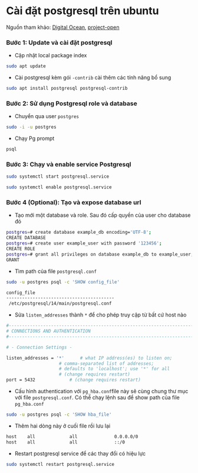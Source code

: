 # Cài đặt postgresql trên ubuntu

Nguồn tham khảo: [Digital Ocean](https://www.digitalocean.com/community/tutorials/how-to-install-postgresql-on-ubuntu-22-04-quickstart), [project-open](https://www.project-open.com/en/howto-postgresql-port-secure-remote-access)

### Bước 1: Update và cài đặt postgresql

- Cập nhật local package index

```bash
sudo apt update
```

- Cài postgresql kèm gói `-contrib` cài thêm các tính năng bổ sung

```bash
sudo apt install postgresql postgresql-contrib
```

### Bước 2: Sử dụng Postgresql role và database

- Chuyển qua user `postgres`

```bash
sudo -i -u postgres
```

- Chạy Pg prompt

```bash
psql
```

### Bước 3: Chạy và enable service Postgresql

```bash
sudo systemctl start postgresql.service
```

```bash
sudo systemctl enable postgresql.service
```

### Bước 4 (Optional): Tạo và expose database url

- Tạo mới một database và role. Sau đó cấp quyền của user cho database đó

```bash
postgres=# create database example_db encoding='UTF-8';
CREATE DATABASE
postgres=# create user example_user with password '123456';
CREATE ROLE
postgres=# grant all privileges on database example_db to example_user;
GRANT
```

- Tìm path của file `postgresql.conf`

```bash
sudo -u postgres psql -c 'SHOW config_file'
```

```bash
config_file
-----------------------------------------
 /etc/postgresql/14/main/postgresql.conf
```

- Sửa `listen_addresses` thành `*` để cho phép truy cập từ bất cứ host nào

```bash
#------------------------------------------------------------------------------
# CONNECTIONS AND AUTHENTICATION
#------------------------------------------------------------------------------

# - Connection Settings -

listen_addresses = '*'		# what IP address(es) to listen on;
					# comma-separated list of addresses;
					# defaults to 'localhost'; use '*' for all
					# (change requires restart)
port = 5432				# (change requires restart)
```

- Cấu hình authentication với `pg_hba.conf`file này sẽ cùng chung thư mục với file `postgresql.conf`. Có thể chạy lệnh sau để show path của file `pg_hba.conf`

```bash
sudo -u postgres psql -c 'SHOW hba_file'
```

- Thêm hai dòng này ở cuối file rồi lưu lại

```bash
host    all             all              0.0.0.0/0                       md5
host    all             all              ::/0                            md5
```

- Restart postgresql service để các thay đổi có hiệu lực

```bash
sudo systemctl restart postgresql.service
```
